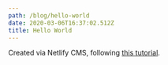 ```yaml
---
path: /blog/hello-world
date: 2020-03-06T16:37:02.512Z
title: Hello World
---
```

Created via Netlify CMS, following [this tutorial](https://developer.okta.com/blog/2020/02/18/gatsby-react-netlify).
